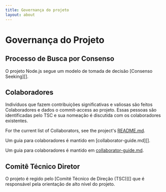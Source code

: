 ```yaml
---
title: Governança do projeto
layout: about
---
```


# Governança do Projeto

## Processo de Busca por Consenso

O projeto Node.js segue um modelo de tomada de decisão \[Consenso Seeking]\[].

## Colaboradores

Indivíduos que fazem contribuições significativas e valiosas são feitos Colaboradores
e dados o commit-access ao projeto. Essas pessoas são identificadas pelo TSC
e sua nomeação é discutida com os colaboradores existentes.

For the current list of Collaborators, see the project's [README.md][].

Um guia para colaboradores é mantido em \[collaborator-guide.md]\[].

Um guia para colaboradores é mantido em [collaborator-guide.md][].

## Comitê Técnico Diretor

O projeto é regido pelo \[Comité Técnico de Direção (TSC)]\[]
que é responsável pela orientação de alto nível do projeto.

[consensus seeking]: https://github.com/nodejs/node/blob/main/README.md#current-project-team-members

[readme.md]: https://github.com/nodejs/TSC

[tsc]: https://github.com/nodejs/TSC/blob/main/TSC-Charter.md

[technical steering committee (tsc)]: https://github.com/nodejs/node/blob/main/doc/contributing/collaborator-guide.md

[collaborator-guide.md]: https://github.com/nodejs/node

[nodejs/node]: https://github.com/nodejs/node
